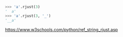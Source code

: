 ```python
>>> 'a'.rjust(3)
'  a'
>>> 'a'.rjust(3, '_')
'__a'
```

https://www.w3schools.com/python/ref_string_rjust.asp
